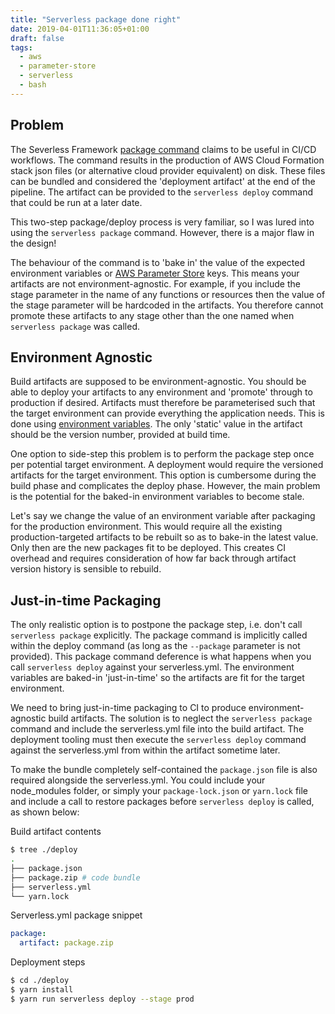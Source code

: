 ```yaml
---
title: "Serverless package done right"
date: 2019-04-01T11:36:05+01:00
draft: false
tags:
  - aws
  - parameter-store
  - serverless
  - bash
---
```


## Problem

The Severless Framework [package command](https://serverless.com/framework/docs/providers/aws/guide/packaging/) claims to be useful in CI/CD workflows. The command results in the production of AWS Cloud Formation stack json files (or alternative cloud provider equivalent) on disk. These files can be bundled and considered the 'deployment artifact' at the end of the pipeline. The artifact can be provided to the `serverless deploy` command that could be run at a later date.

This two-step package/deploy process is very familiar, so I was lured into using the `serverless package` command. However, there is a major flaw in the design!

The behaviour of the command is to 'bake in' the value of the expected environment variables or [AWS Parameter Store](https://aws.amazon.com/systems-manager/features/#Parameter_Store) keys. This means your artifacts are not environment-agnostic. For example, if you include the stage parameter in the name of any functions or resources then the value of the stage parameter will be hardcoded in the artifacts. You therefore cannot promote these artifacts to any stage other than the one named when `serverless package` was called.

## Environment Agnostic

Build artifacts are supposed to be environment-agnostic. You should be able to deploy your artifacts to any environment and 'promote' through to production if desired. Artifacts must therefore be parameterised such that the target environment can provide everything the application needs. This is done using [environment variables](https://12factor.net/config). The only 'static' value in the artifact should be the version number, provided at build time.

One option to side-step this problem is to perform the package step once per potential target environment. A deployment would require the versioned artifacts for the target environment. This option is cumbersome during the build phase and complicates the deploy phase. However, the main problem is the potential for the baked-in environment variables to become stale.

Let's say we change the value of an environment variable after packaging for the production environment. This would require all the existing production-targeted artifacts to be rebuilt so as to bake-in the latest value. Only then are the new packages fit to be deployed. This creates CI overhead and requires consideration of how far back through artifact version history is sensible to rebuild.

## Just-in-time Packaging

The only realistic option is to postpone the package step, i.e. don't call `serverless package` explicitly. The package command is implicitly called within the deploy command (as long as the `--package` parameter is not provided). This package command deference is what happens when you call `serverless deploy` against your serverless.yml. The environment variables are baked-in 'just-in-time' so the artifacts are fit for the target environment.

We need to bring just-in-time packaging to CI to produce environment-agnostic build artifacts. The solution is to neglect the `serverless package` command and include the serverless.yml file into the build artifact. The deployment tooling must then execute the `serverless deploy` command against the serverless.yml from within the artifact sometime later.

To make the bundle completely self-contained the `package.json` file is also required alongside the serverless.yml. You could include your node_modules folder, or simply your `package-lock.json` or `yarn.lock` file and include a call to restore packages before `serverless deploy` is called, as shown below:

Build artifact contents

```bash
$ tree ./deploy
.
├── package.json
├── package.zip # code bundle
├── serverless.yml
└── yarn.lock
```

Serverless.yml package snippet

```yml
package:
  artifact: package.zip
```

Deployment steps

```bash
$ cd ./deploy
$ yarn install
$ yarn run serverless deploy --stage prod
```
